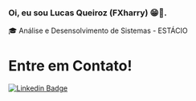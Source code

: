 ### Oi, eu sou Lucas Queiroz (FXharry) 😁🤙.
🎓 Análise e Desensolvimento de Sistemas - ESTÁCIO

# Entre em Contato! 
[![Linkedin Badge](https://img.shields.io/badge/-LinkedIn-blue?style=flat-square&logo=Linkedin&logoColor=white&link=https://www.linkedin.com/in/lucas-c-queiroz-39a272205/)](https://www.linkedin.com/in/lucas-c-queiroz-39a272205//)



